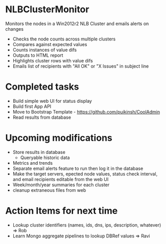 # NLBClusterMonitor
Monitors the nodes in a Win2012r2 NLB Cluster and emails alerts on changes
- Checks the node counts across multiple clusters
- Compares against expected values
- Counts instances of value difs
- Outputs to HTML report
- Highlights cluster rows with value difs
- Emails list of recipients with "All OK" or "X Issues" in subject line

# Completed tasks
- Build simple web UI for status display
- Build first App API
- Move to Bootstrap Template - https://github.com/puikinsh/CoolAdmin
- Read results from database

# Upcoming modifications
- Store results in database
  - Queryable historic data
- Metrics and trends
- Separate email alerts feature to run then log it in the database
- Make the target servers, epected node values, status check interval, and email recipients editable from the web UI
- Week/month/year summaries for each cluster
- cleanup extraneous files from web

# Action Items for next time
- Lookup cluster identifiers (names, ids, dns, ips, description, whatever) => Rob
- Learn Mongo aggregate pipelines to lookup DBRef values => Ravi



